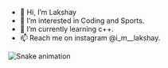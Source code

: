 - 👋 Hi, I’m Lakshay
- 👀 I’m interested in Coding and Sports.
- 🌱 I’m currently learning c++.
- 📫 Reach me on instagram @i_m__lakshay.

<!---
m-lakshay/m-lakshay is a ✨ special ✨ repository because its `README.md` (this file) appears on your GitHub profile.
You can click the Preview link to take a look at your changes.
--->





![Snake animation](https://github.com/{{m-lakshay}}/{{m-lakshay}}/blob/output/github-contribution-grid-snake.svg)
